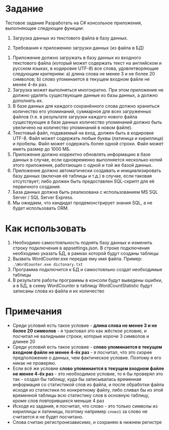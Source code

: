 # Задание
Тестовое задание
Разработать на C# консольное приложения, выполняющее следующие функции:
1.	Загрузка данных из текстового файла в базу данных. 

1. Требования к приложению загрузки данных (из файла в БД)
 1)	Приложение должно загружать в базу данных из входного текстового файла (который может содержать текст на английском и русском языках, в кодировке UTF-8) все слова, удовлетворяющие следующим критериям:
 a)	длина слова не менее 3 и не более 20 символов;
 b)	слово упоминается в текущем входном файле не менее 4-ёх раз.
 2)	Загрузка может выполняться многократно. При этом приложение не должно удалять существующие данные из базы данных, а должно дополнять их.
 3)	В базе данных для каждого сохранённого слова должно храниться количество его упоминаний, суммарное для всех загруженных файлов (т.е. в результате загрузки каждого нового файла существующее в базе данных количество упоминаний должно быть увеличено на количество упоминаний в новом файле).
 4)	Текстовый файл, подаваемый на вход, должен быть в кодировке UTF-8. Файл может содержать любые буквы (латиница и кириллица) и пробелы. Файл может содержать более одной строки. Файл может иметь размер до 1000 МБ.
 5)	Приложение должно корректно обновлять информацию в базе данных в случае, если одновременно выполняется несколько копий этого приложения, работающих с одной и той же базой данных.
 6)	Приложение должно автоматически создавать и инициализировать базу данных (включая её таблицы и т.д.) в случае, если таковая отсутствует; либо должен быть предоставлен SQL-скрипт для её первичного создания.
 7)	База данных должна быть реализована с использованием MS SQL Server / SQL Server Express.
 8)	Мы ожидаем, что кандидат продемонстрирует знания SQL, а не будет использовать ORM.

# Как использовать
1. Необходимо самостояльность поднять базу данных и изменить строку подключения в appsettings.json. В строке подключения необходимо указать БД, в рамках которой будут созданы таблицы
2. Вызвать WordCounter.exe передав ему имя файла. Пример: `.\WordCounter.exe dictonary.txt`
3. Программа подключится к БД и самостояльно создат необходимые таблицы
4. В результате работы программы в консоли будут выведены ошибки, а в БД, в схему WordCounter в таблицу WordCountStatistic будут записаны слова из файла и их количество

# Примечания
- Среди условий есть такое условие - **длина слова не менее 3 и не более 20 символов** - я трактовал это как жёсткое условие, и посчитал не валидными строки, которые короче 3 символов и длинее 20
- Среди условий есть такое условие - **слово упоминается в текущем входном файле не менее 4-ёх раз** - я посчитал, что это скорее предположение о данных, чем фактическое условие. Поэтому я его никак не проверяю.
- Если всё же условие **слово упоминается в текущем входном файле не менее 4-ёх раз** - это необходимое условие, то я бы проверял это так - создал бы таблицу, куда бы записывалась временная информация со статистикой слов из файла, и после обработки файла исходя из статистики по конкретному файлу, либо сливал бы из этой временной таблицы всю статистику слов в основную таблицу, кроме слов повторившихся меньше 4 раз
- Исходя из задания, я посчитал, что слово - это только символы из кириллицы и латиницы, поэтому например `слово1` за слово не считается и не будет посчитано.
- Слова считаю регистронезависимо, и сохраняю в нижнем регистре 
